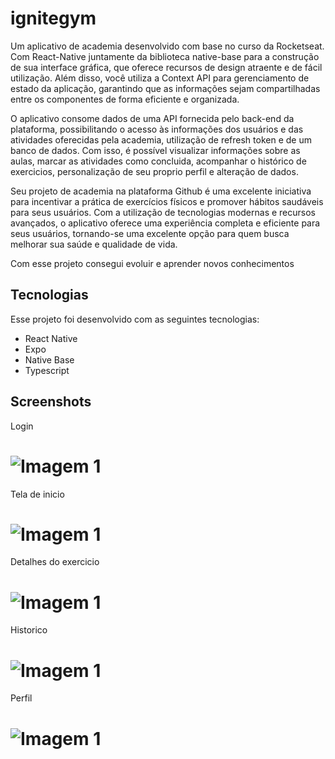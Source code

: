 # ignitegym
Um aplicativo de academia desenvolvido com base no curso da Rocketseat. Com React-Native juntamente da biblioteca native-base para a construção de sua interface gráfica, que oferece recursos de design atraente e de fácil utilização. Além disso, você utiliza a Context API para gerenciamento de estado da aplicação, garantindo que as informações sejam compartilhadas entre os componentes de forma eficiente e organizada.

O aplicativo consome dados de uma API fornecida pelo back-end da plataforma, possibilitando o acesso às informações dos usuários e das atividades oferecidas pela academia, utilização de refresh token e de um banco de dados. Com isso, é possível visualizar informações sobre as aulas, marcar as atividades como concluida, acompanhar o histórico de exercicios, personalização de seu proprio perfil e alteração de dados.

Seu projeto de academia na plataforma Github é uma excelente iniciativa para incentivar a prática de exercícios físicos e promover hábitos saudáveis para seus usuários. Com a utilização de tecnologias modernas e recursos avançados, o aplicativo oferece uma experiência completa e eficiente para seus usuários, tornando-se uma excelente opção para quem busca melhorar sua saúde e qualidade de vida.

Com esse projeto consegui evoluir e aprender novos conhecimentos

## Tecnologias 

Esse projeto foi desenvolvido com as seguintes tecnologias:

- React Native
- Expo
- Native Base
- Typescript

## Screenshots


  Login
  
  <h1>
    <img src=".github/login.png" alt="Imagem 1" margin-right:10px;>
  </h1>                                                               
  
  Tela de inicio
  
  <h1>
  <img src=".github/telainicial.png" alt="Imagem 1" margin-right:10px;>
  </h1>
  
  Detalhes do exercicio
  
  <h1>
  <img src=".github/exerciciodetails.png" alt="Imagem 1" margin-right:10px;>
  </h1>
    
  Historico
  
  <h1>
  <img src=".github/historico.png" alt="Imagem 1" margin-right:10px;>
  </h1>
  
  Perfil
  
  <h1>
  <img src=".github/profile.png" alt="Imagem 1" margin-right:10px;>
  </h1>
